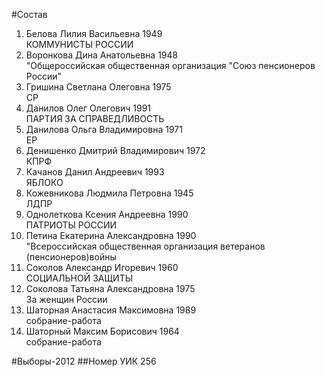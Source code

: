#Состав
1. Белова Лилия Васильевна 1949   
    КОММУНИСТЫ РОССИИ
2. Воронкова Дина Анатольевна 1948   
    "Общероссийская общественная организация "Союз пенсионеров России"
3. Гришина Светлана Олеговна 1975   
    СР
4. Данилов Олег Олегович 1991   
    ПАРТИЯ ЗА СПРАВЕДЛИВОСТЬ
5. Данилова Ольга Владимировна 1971   
    ЕР
6. Денишенко Дмитрий Владимирович 1972   
    КПРФ
7. Качанов Данил Андреевич 1993   
    ЯБЛОКО
8. Кожевникова Людмила Петровна 1945   
    ЛДПР
9. Однолеткова Ксения Андреевна 1990   
    ПАТРИОТЫ РОССИИ
10. Петина Екатерина Александровна 1990   
    "Всероссийская общественная организация ветеранов (пенсионеров)войны
11. Соколов Александр Игоревич 1960   
    СОЦИАЛЬНОЙ ЗАЩИТЫ
12. Соколова Татьяна Александровна 1975   
    За женщин России
13. Шаторная Анастасия Максимовна 1989   
    собрание-работа
14. Шаторный Максим Борисович 1964   
    собрание-работа

#Выборы-2012
##Номер УИК
256